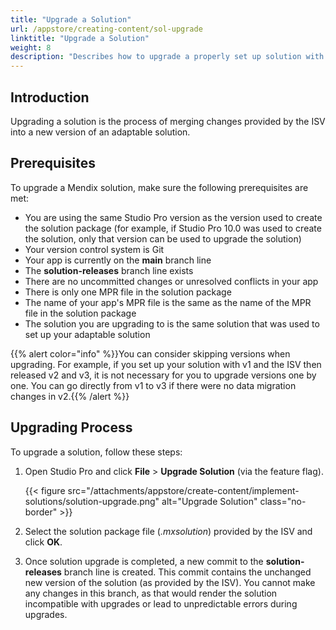 ```yaml
---
title: "Upgrade a Solution"
url: /appstore/creating-content/sol-upgrade
linktitle: "Upgrade a Solution"
weight: 8
description: "Describes how to upgrade a properly set up solution with a new version provided by the ISV."
---
```


## Introduction

Upgrading a solution is the process of merging changes provided by the ISV into a new version of an adaptable solution.

## Prerequisites

To upgrade a Mendix solution, make sure the following prerequisites are met:

* You are using the same Studio Pro version as the version used to create the solution package (for example, if Studio Pro 10.0 was used to create the solution, only that version can be used to upgrade the solution)
* Your version control system is Git
* Your app is currently on the **main** branch line
* The **solution-releases** branch line exists
* There are no uncommitted changes or unresolved conflicts in your app
* There is only one MPR file in the solution package
* The name of your app's MPR file is the same as the name of the MPR file in the solution package
* The solution you are upgrading to is the same solution that was used to set up your adaptable solution

{{% alert color="info" %}}You can consider skipping versions when upgrading. For example, if you set up your solution with v1 and the ISV then released v2 and v3, it is not necessary for you to upgrade versions one by one. You can go directly from v1 to v3 if there were no data migration changes in v2.{{% /alert %}}

## Upgrading Process

To upgrade a solution, follow these steps:

1. Open Studio Pro and click **File** > **Upgrade Solution** (via the feature flag).

    {{< figure src="/attachments/appstore/create-content/implement-solutions/solution-upgrade.png" alt="Upgrade Solution" class="no-border" >}}

2. Select the solution package file (*.mxsolution*) provided by the ISV and click **OK**.
3. Once solution upgrade is completed, a new commit to the **solution-releases** branch line is created. This commit contains the unchanged new version of the solution (as provided by the ISV). You cannot make any changes in this branch, as that would render the solution incompatible with upgrades or lead to unpredictable errors during upgrades.
